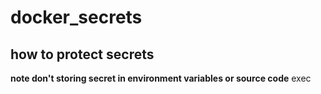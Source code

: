# docker_secrets
## how to protect secrets 
**note don't storing secret in environment variables or source code**
exec
